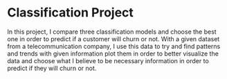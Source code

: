 # Classification Project

In this project, I compare three classification models and choose the best one in order to predict if a customer will churn or not.
With a given dataset from a telecommunication company, I use this data to try and find patterns and trends with given information plot them in order to better visualize the data and choose what I believe to be necessary information in order to predict if they will churn or not.
